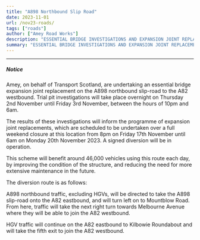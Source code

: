 ```yaml
---
title: "A898 Northbound Slip Road" 
date: 2023-11-01
url: /nov23-roads/
tags: ["roads"]
author: ["Amey Road Works"]
description: "ESSENTIAL BRIDGE INVESTIGATIONS AND EXPANSION JOINT REPLACEMENTS ON THE A898 NORTHBOUND SLIP-ROAD TO A82 WESTBOUND COMMENCE THURSDAY 2ND NOVEMBER 2023 " 
summary: "ESSENTIAL BRIDGE INVESTIGATIONS AND EXPANSION JOINT REPLACEMENTS ON THE A898 NORTHBOUND SLIP-ROAD TO A82 WESTBOUND COMMENCE THURSDAY 2ND NOVEMBER 2023 " 
---
```


---

##### Notice

Amey, on behalf of Transport Scotland, are undertaking an essential bridge expansion joint replacement on the A898 northbound slip-road to the A82 westbound. Trial pit investigations will take place overnight on Thursday 2nd November until Friday 3rd November, between the hours of 10pm and 6am.  

The results of these investigations will inform the programme of expansion joint replacements, which are scheduled to be undertaken over a full weekend closure at this location from 8pm on Friday 17th November until 6am on Monday 20th November 2023. A signed diversion will be in operation. 

This scheme will benefit around 46,000 vehicles using this route each day, by improving the condition of the structure, and reducing the need for more extensive maintenance in the future. 

The diversion route is as follows: 

A898 northbound traffic, excluding HGVs, will be directed to take the A898 slip-road onto the A82 eastbound, and will turn left on to Mountblow Road. From here, traffic will take the next right turn towards Melbourne Avenue where they will be able to join the A82 westbound.   

HGV traffic will continue on the A82 eastbound to Kilbowie Roundabout and will take the fifth exit to join the A82 westbound. 

